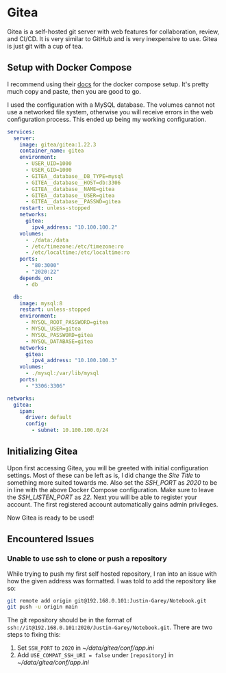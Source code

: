# Gitea

Gitea is a self-hosted git server with web features for collaboration, review, and CI/CD. It is very similar to GitHub and is very inexpensive to use. Gitea is just git with a cup of tea.
## Setup with Docker Compose

I recommend using their [docs](https://docs.gitea.com/installation/install-with-docker) for the docker compose setup. It's pretty much copy and paste, then you are good to go.

I used the configuration with a MySQL database. The volumes cannot not use a networked file system, otherwise you will receive errors in the web configuration process. This ended up being my working configuration.
```yaml
services:
  server:
    image: gitea/gitea:1.22.3
    container_name: gitea
    environment:
      - USER_UID=1000
      - USER_GID=1000
      - GITEA__database__DB_TYPE=mysql
      - GITEA__database__HOST=db:3306
      - GITEA__database__NAME=gitea
      - GITEA__database__USER=gitea
      - GITEA__database__PASSWD=gitea
    restart: unless-stopped
    networks:
      gitea:
        ipv4_address: "10.100.100.2"
    volumes:
      - ./data:/data
      - /etc/timezone:/etc/timezone:ro
      - /etc/localtime:/etc/localtime:ro
    ports:
      - "80:3000"
      - "2020:22"
    depends_on:
      - db

  db:
    image: mysql:8 
    restart: unless-stopped
    environment:
      - MYSQL_ROOT_PASSWORD=gitea
      - MYSQL_USER=gitea
      - MYSQL_PASSWORD=gitea
      - MYSQL_DATABASE=gitea
    networks:
      gitea:
        ipv4_address: "10.100.100.3"
    volumes:
      - ./mysql:/var/lib/mysql
    ports:
      - "3306:3306"

networks:
  gitea:
    ipam:
      driver: default
      config:
        - subnet: 10.100.100.0/24
```
## Initializing Gitea

Upon first accessing Gitea, you will be greeted with initial configuration settings. Most of these can be left as is, I did change the *Site Title* to something more suited towards me. Also set the *SSH_PORT* as *2020* to be in line with the above Docker Compose configuration. Make sure to leave the *SSH_LISTEN_PORT* as *22*. Next you will be able to register your account. The first registered account automatically gains admin privileges.

Now Gitea is ready to be used!
## Encountered Issues
### Unable to use ssh to clone or push a repository

While trying to push my first self hosted repository, I ran into an issue with how the given address was formatted. I was told to add the repository like so:
```bash
git remote add origin git@192.168.0.101:Justin-Garey/Notebook.git
git push -u origin main
```

The git repository should be in the format of ```ssh://it@192.168.0.101:2020/Justin-Garey/Notebook.git```. There are two steps to fixing this:
1. Set ```SSH_PORT``` to `2020` in *~/data/gitea/conf/app.ini*
2. Add `USE_COMPAT_SSH_URI = false` under `[repository]` in *~/data/gitea/conf/app.ini*